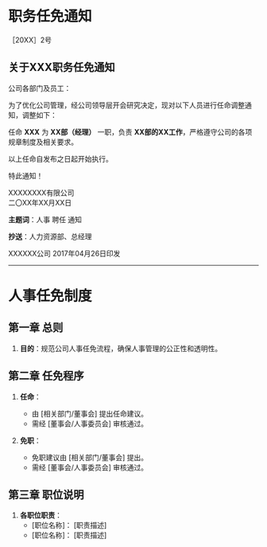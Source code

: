 # 职务任免通知

［20XX］2号

## 关于XXX职务任免通知

公司各部门及员工：

为了优化公司管理，经公司领导层开会研究决定，现对以下人员进行任命调整通知，调整如下：

任命 **XXX** 为 **XX部（经理）** 一职，负责 **XX部的XX工作**，严格遵守公司的各项规章制度及相关要求。

以上任命自发布之日起开始执行。

特此通知！

XXXXXXXX有限公司  
二〇XX年XX月XX日

**主题词**：人事  聘任  通知

**抄送**：人力资源部、总经理

XXXXXX公司                              2017年04月26日印发

---

# 人事任免制度

## 第一章 总则
1. **目的**：规范公司人事任免流程，确保人事管理的公正性和透明性。

## 第二章 任免程序
1. **任命**：
   - 由 [相关部门/董事会] 提出任命建议。
   - 需经 [董事会/人事委员会] 审核通过。

2. **免职**：
   - 免职建议由 [相关部门/董事会] 提出。
   - 需经 [董事会/人事委员会] 审核通过。

## 第三章 职位说明
1. **各职位职责**：
   - [职位名称]： [职责描述]
   - [职位名称]： [职责描述] 